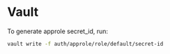 # Vault

To generate approle secret_id, run:
```bash
vault write -f auth/approle/role/default/secret-id
```
